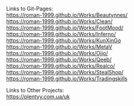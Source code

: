 Links to Git-Pages: \
https://roman-1999.github.io/Works/Beautynnes/ \
https://roman-1999.github.io/Works/Clean/ \
https://roman-1999.github.io/Works/FootMood/ \
https://roman-1999.github.io/Works/Inferno/ \
https://roman-1999.github.io/Works/KunXinGo \
https://roman-1999.github.io/Works/MetaV \
https://roman-1999.github.io/Works/Ojjo/ \
https://roman-1999.github.io/Works/Qeeb/ \
https://roman-1999.github.io/Works/Realco/ \
https://roman-1999.github.io/Works/StealShop/ \
https://roman-1999.github.io/Works/Tradingskills 

Links to Other Projects: \
https://plentyy.com.ua/uk
